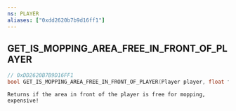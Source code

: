 ```yaml
---
ns: PLAYER
aliases: ["0xdd2620b7b9d16ff1"]
---
```

## GET_IS_MOPPING_AREA_FREE_IN_FRONT_OF_PLAYER

```c
// 0xDD2620B7B9D16FF1
bool GET_IS_MOPPING_AREA_FREE_IN_FRONT_OF_PLAYER(Player player, float fRadius);
```

```
Returns if the area in front of the player is free for mopping, expensive!
```
